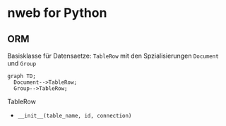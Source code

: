 # nweb for Python


## ORM

Basisklasse für Datensaetze: `TableRow` mit den Spzialisierungen `Document` und `Group`

```mermaid
graph TD;
  Document-->TableRow;
  Group-->TableRow;
```

TableRow
 - `__init__(table_name, id, connection)`
 
 
 